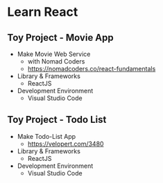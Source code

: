 # Learn React

## Toy Project - Movie App
- Make Movie Web Service
    - with Nomad Coders
    - https://nomadcoders.co/react-fundamentals
- Library & Frameworks
    - ReactJS
- Development Environment
    - Visual Studio Code

## Toy Project - Todo List
- Make Todo-List App
    - https://velopert.com/3480
- Library & Frameworks
    - ReactJS
- Development Environment
    - Visual Studio Code
